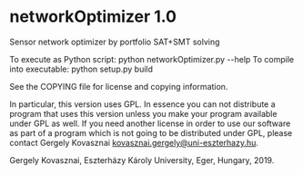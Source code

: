 # networkOptimizer 1.0

Sensor network optimizer by portfolio SAT+SMT solving


To execute as Python script: python networkOptimizer.py --help
To compile into executable: python setup.py build


See the COPYING file for license and copying information.

In particular, this version uses GPL. 
In essence you can not distribute a program that uses this version unless you make your program available under GPL as well. 
If you need another license in order to use our software as part of a program which is not going to be distributed under GPL, please contact
Gergely Kovasznai <kovasznai.gergely@uni-eszterhazy.hu>.

Gergely Kovasznai, Eszterházy Károly University, Eger, Hungary, 2019.